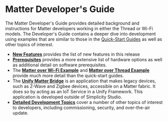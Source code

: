 # Matter Developer's Guide

The Matter Developer's Guide provides detailed background and instructions for
Matter developers working in either the Thread or Wi-Fi models. The Developer's
Guide contains a deeper dive into development using examples that are similar to
those in the [Quick-Start Guides](/matter/<docspace-docleaf-version>/matter-overview)
as well as other topics of interest.

- [**New Features**](/matter/<docspace-docleaf-version>/matter-new-features) provides the list of new features in this release
- [**Prerequisites**](/matter/<docspace-docleaf-version>/matter-prerequisites) provides
a more extensive list of hardware options as well as additional detail on software
prerequisites.
- The [**Matter over Wi-Fi Example**](/matter/<docspace-docleaf-version>/matter-wifi) and
  [**Matter over Thread Example**](/matter/<docspace-docleaf-version>/matter-thread)
  provide much more detail than the quick-start guides.
- The [**Unify Matter Bridge**](/matter/<docspace-docleaf-version>/matter-bridge) is an application that makes legacy devices, such as Z-Wave and Zigbee devices, accessible on a Matter fabric. It does so by acting as an IoT Service in a Unify Framework. This application is developed outside of Simplicity Studio. 
- [**Detailed Development Topics**](/matter/<docspace-docleaf-version>/matter-overview-guides) cover
  a number of other topics of interest to developers, including commissioning, security, and
  over-the-air update.
  
